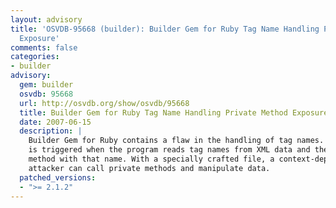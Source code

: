 ```yaml
---
layout: advisory
title: 'OSVDB-95668 (builder): Builder Gem for Ruby Tag Name Handling Private Method
  Exposure'
comments: false
categories:
- builder
advisory:
  gem: builder
  osvdb: 95668
  url: http://osvdb.org/show/osvdb/95668
  title: Builder Gem for Ruby Tag Name Handling Private Method Exposure
  date: 2007-06-15
  description: |
    Builder Gem for Ruby contains a flaw in the handling of tag names. The issue
    is triggered when the program reads tag names from XML data and then calls a
    method with that name. With a specially crafted file, a context-dependent
    attacker can call private methods and manipulate data.
  patched_versions:
  - ">= 2.1.2"
---
```

